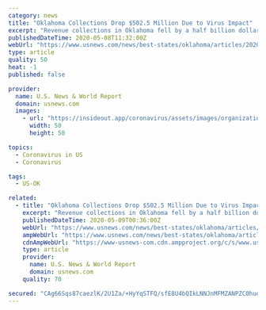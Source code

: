 ```yaml
---
category: news
title: "Oklahoma Collections Drop $502.5 Million Due to Virus Impact"
excerpt: "Revenue collections in Oklahoma fell by a half billion dollars in April as business shutdowns and other factors due to the coronavirus pandemic swept the state."
publishedDateTime: 2020-05-08T11:32:00Z
webUrl: "https://www.usnews.com/news/best-states/oklahoma/articles/2020-05-06/oklahoma-coronavirus-cases-top-4-200-deaths-surpass-250"
type: article
quality: 50
heat: -1
published: false

provider:
  name: U.S. News & World Report
  domain: usnews.com
  images:
    - url: "https://insideout.app/coronavirus/assets/images/organizations/usnews.com-50x50.jpg"
      width: 50
      height: 50

topics:
  - Coronavirus in US
  - Coronavirus

tags:
  - US-OK

related:
  - title: "Oklahoma Collections Drop $502.5 Million Due to Virus Impact"
    excerpt: "Revenue collections in Oklahoma fell by a half billion dollars in April as business shutdowns and other factors due to the coronavirus pandemic swept the state."
    publishedDateTime: 2020-05-09T00:36:00Z
    webUrl: "https://www.usnews.com/news/best-states/oklahoma/articles/2020-05-07/oklahoma-revenue-collections-fall-5025m-due-to-coronavirus"
    ampWebUrl: "https://www.usnews.com/news/best-states/oklahoma/articles/2020-05-07/oklahoma-revenue-collections-fall-5025m-due-to-coronavirus?context=amp"
    cdnAmpWebUrl: "https://www-usnews-com.cdn.ampproject.org/c/s/www.usnews.com/news/best-states/oklahoma/articles/2020-05-07/oklahoma-revenue-collections-fall-5025m-due-to-coronavirus?context=amp"
    type: article
    provider:
      name: U.S. News & World Report
      domain: usnews.com
    quality: 70

secured: "CAg66Sqs87caezlK/2U1Za/+HyYqSTFQ/sfE8U4bQIkLNNJnMFMZANPZC0hue92JQmZXSvC0fp1KFPs6wy+ufwrlFlz6Fg5m//TDiza1KhI0mPjdDrjA50tzJp2L7qW1vUmMDOioZIQrDl7xOhiFMvW0B+6vbMOEwntMJP9aMNYzL8EPRmSJHkAui28PPmXIsL53Ay6dGVHis9puTm9/xXAMobg1rqSvs7T1H9oImIlX43ems5lLSH9HQ11UGlEhpg5WIfSLP2vjiaQdoFN9NCR8ChA4oG+P5ONSL2q2y0T5+y4lJpTI86b+xlx4OXGmq4kSOLMKUo2hj6SXrcDXNJoEqsW42Ol/2bhYCTRvkBVBBe+++LT0c3YO/lS4x8Mr8NXM9Y1VwB3RjKmYWtTRisj6cWSAfS50C4/7TRsw1uo5hOsK9Ls+WZv46iae7+nTpOAj+f+LcF1tmZFnOjUBOUeCouhP4TV7xJx+id0JhA4=;t8s+LSFu7HCWnwdLO1NykA=="
---
```


